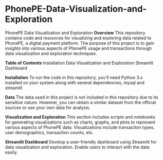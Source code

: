 # PhonePE-Data-Visualization-and-Exploration
PhonePE Data Visualization and Exploration
**Overview**
This repository contains code and resources for visualizing and exploring data related to PhonePE, a digital payment platform. The purpose of this project is to gain insights into various aspects of PhonePE usage and transactions through data visualization and exploration techniques.

**Table of Contents**
Installation
Data
Visualization and Exploration
Streamlit Dashboard

**Installation**
To run the code in this repository, you'll need Python 3.x installed on your system along with several dependencies, mysql and streamlit

**Data**
The data used in this project is not included in this repository due to its sensitive nature. However, you can obtain a similar dataset from the official sources or use your own data for analysis.

**Visualization and Exploration**
This section includes scripts and notebooks for generating visualizations such as charts, graphs, and plots to represent various aspects of PhonePE data. Visualizations include transaction types, user demographics, transaction counts, etc.

**Streamlit Dashboard**
Develop a user-friendly dashboard using Streamlit for data visualization and exploration. Enable users to interact with the data easily.
